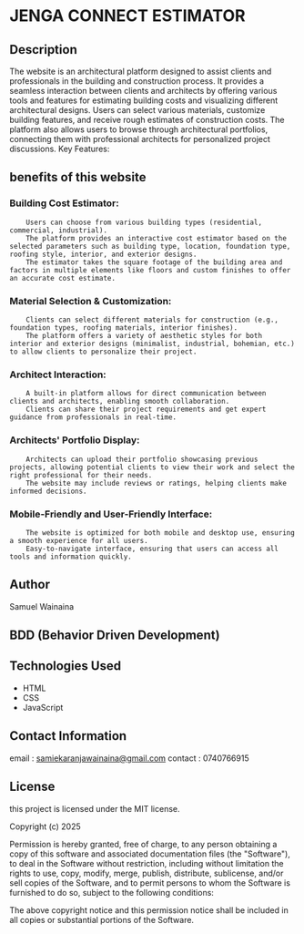 # JENGA CONNECT ESTIMATOR

## Description

The website is an architectural platform designed to assist clients and professionals in the building and construction process. It provides a seamless interaction between clients and architects by offering various tools and features for estimating building costs and visualizing different architectural designs. Users can select various materials, customize building features, and receive rough estimates of construction costs. The platform also allows users to browse through architectural portfolios, connecting them with professional architects for personalized project discussions.
Key Features:

## benefits of this website

### Building Cost Estimator:

        Users can choose from various building types (residential, commercial, industrial).
        The platform provides an interactive cost estimator based on the selected parameters such as building type, location, foundation type, roofing style, interior, and exterior designs.
        The estimator takes the square footage of the building area and factors in multiple elements like floors and custom finishes to offer an accurate cost estimate.

### Material Selection & Customization:

        Clients can select different materials for construction (e.g., foundation types, roofing materials, interior finishes).
        The platform offers a variety of aesthetic styles for both interior and exterior designs (minimalist, industrial, bohemian, etc.) to allow clients to personalize their project.

### Architect Interaction:

        A built-in platform allows for direct communication between clients and architects, enabling smooth collaboration.
        Clients can share their project requirements and get expert guidance from professionals in real-time.

### Architects' Portfolio Display:

        Architects can upload their portfolio showcasing previous projects, allowing potential clients to view their work and select the right professional for their needs.
        The website may include reviews or ratings, helping clients make informed decisions.

### Mobile-Friendly and User-Friendly Interface:

        The website is optimized for both mobile and desktop use, ensuring a smooth experience for all users.
        Easy-to-navigate interface, ensuring that users can access all tools and information quickly.

## Author

Samuel Wainaina

## BDD (Behavior Driven Development)

## Technologies Used

- HTML
- CSS
- JavaScript

## Contact Information

email : samiekaranjawainaina@gmail.com
contact : 0740766915

## License

this project is licensed under the MIT license.

Copyright (c) 2025

Permission is hereby granted, free of charge, to any person obtaining a copy of this software and associated documentation files (the "Software"), to deal in the Software without restriction, including without limitation the rights to use, copy, modify, merge, publish, distribute, sublicense, and/or sell copies of the Software, and to permit persons to whom the Software is furnished to do so, subject to the following conditions:

The above copyright notice and this permission notice shall be included in all copies or substantial portions of the Software.
